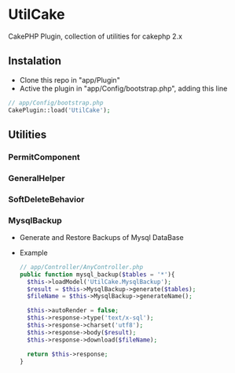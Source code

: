 # UtilCake
CakePHP Plugin, collection of utilities for cakephp 2.x

## Instalation
  * Clone this repo in "app/Plugin"
  * Active the plugin in "app/Config/bootstrap.php", adding this line
  ``` php
  // app/Config/bootstrap.php
  CakePlugin::load('UtilCake');
  ```

## Utilities

### PermitComponent

### GeneralHelper

### SoftDeleteBehavior

### MysqlBackup
  * Generate and Restore Backups of Mysql DataBase

  * Example
    ``` php
    // app/Controller/AnyController.php
    public function mysql_backup($tables = '*'){
      $this->loadModel('UtilCake.MysqlBackup');
      $result = $this->MysqlBackup->generate($tables);
      $fileName = $this->MysqlBackup->generateName();

      $this->autoRender = false;
      $this->response->type('text/x-sql');
      $this->response->charset('utf8');
      $this->response->body($result);
      $this->response->download($fileName);

      return $this->response;
    }
    ```
